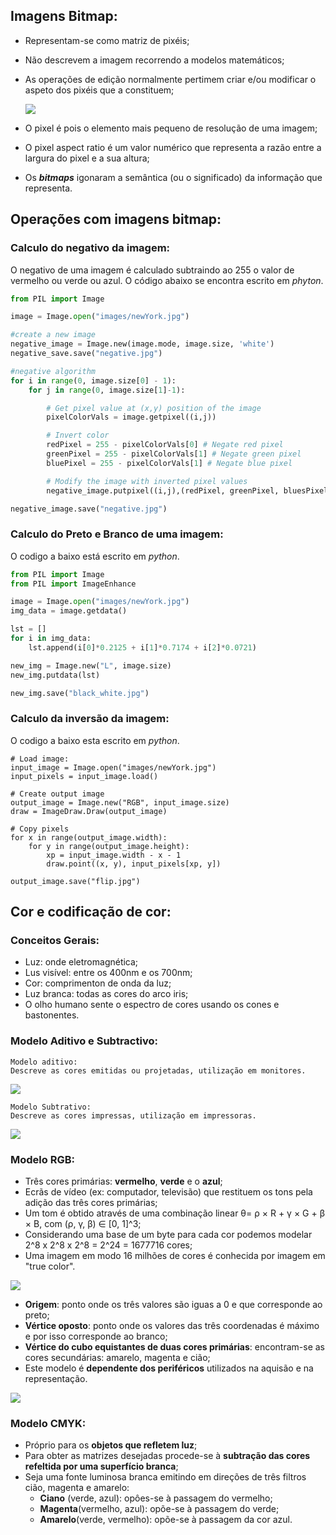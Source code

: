 ## Imagens Bitmap:
- Representam-se como matriz de pixéis;
- Não descrevem a imagem recorrendo a modelos matemáticos;
- As operações de edição normalmente pertimem criar e/ou modificar o aspeto dos pixéis que a constituem;<p>
![](https://wagnergaspar.com/wp-content/uploads/2021/05/3.png)
	
- O pixel é pois o elemento mais pequeno de resolução de uma imagem;
- O pixel aspect ratio é um valor numérico que representa a razão entre a largura do pixel e a sua altura;
- Os ___bitmaps___ igonaram a semântica (ou o significado) da informação que representa.

## Operações com imagens bitmap:
### Calculo do negativo da imagem:

O negativo de uma imagem é calculado subtraindo ao 255 o valor de vermelho ou verde ou azul.
O código abaixo se encontra escrito em _phyton_.
```python
from PIL import Image

image = Image.open("images/newYork.jpg")

#create a new image
negative_image = Image.new(image.mode, image.size, 'white')
negative_save.save("negative.jpg")

#negative algorithm
for i in range(0, image.size[0] - 1):
	for j in range(0, image.size[1]-1):

		# Get pixel value at (x,y) position of the image
		pixelColorVals = image.getpixel((i,j))

		# Invert color
		redPixel = 255 - pixelColorVals[0] # Negate red pixel
		greenPixel = 255 - pixelColorVals[1] # Negate green pixel
		bluePixel = 255 - pixelColorVals[1] # Negate blue pixel

		# Modify the image with inverted pixel values
		negative_image.putpixel((i,j),(redPixel, greenPixel, bluesPixel))

negative_image.save("negative.jpg")
```

### Calculo do Preto e Branco de uma imagem:

O codigo a baixo está escrito em _python_.
```python
from PIL import Image
from PIL import ImageEnhance

image = Image.open("images/newYork.jpg")
img_data = image.getdata()

lst = []
for i in img_data:
	lst.append(i[0]*0.2125 + i[1]*0.7174 + i[2]*0.0721)

new_img = Image.new("L", image.size)
new_img.putdata(lst)

new_img.save("black_white.jpg")
```

### Calculo da inversão da imagem:

O codigo a baixo esta escrito em _python_.
```pyhton
# Load image:
input_image = Image.open("images/newYork.jpg")
input_pixels = input_image.load()

# Create output image
output_image = Image.new("RGB", input_image.size)
draw = ImageDraw.Draw(output_image)

# Copy pixels
for x in range(output_image.width):
	for y in range(output_image.height):
		xp = input_image.width - x - 1
		draw.point((x, y), input_pixels[xp, y])

output_image.save("flip.jpg")
```

## Cor e codificação de cor:
### Conceitos Gerais:
- Luz: onde eletromagnética;
- Lus visível: entre os 400nm e os 700nm;
- Cor: comprimenton de onda da luz;
- Luz branca: todas as cores do arco iris;
- O olho humano sente o espectro de cores usando os cones e bastonentes.
### Modelo Aditivo e Subtractivo:
	Modelo aditivo:
	Descreve as cores emitidas ou projetadas, utilização em monitores.

![](https://i1.wp.com/www.hisour.com/wp-content/uploads/2018/03/RGB-color-model.jpg?w=720&ssl=1)

	Modelo Subtrativo:
	Descreve as cores impressas, utilização em impressoras.

![](https://i.loli.net/2019/07/05/5d1ec42acc42b55587.png)

### Modelo RGB:
- Três cores primárias: **vermelho**, **verde** e o **azul**;
- Ecrãs de vídeo (ex: computador, televisão) que restituem os tons pela adição das três cores primárias;
- Um tom é obtido através de uma combinação linear θ= ρ × R + γ × G + β × B, com (ρ, γ, β) ∈ [0, 1]^3;
- Considerando uma base de um byte para cada cor podemos modelar 2^8 x 2^8 x 2^8 = 2^24 = 1677716 cores;
- Uma imagem em modo 16 milhões de cores é conhecida por imagem em "true color".<p>

![](https://ramonpage.com/assets/images/posts/rgb-cube.png)

- **Origem**: ponto onde os três valores são iguas a 0 e que corresponde ao preto;
- **Vértice oposto**: ponto onde os valores das três coordenadas é máximo e por isso corresponde ao branco;
- **Vértice do cubo equistantes de duas cores primárias**: encontram-se as cores secundárias: amarelo, magenta e cião;
- Este modelo é **dependente dos periféricos** utilizados na aquisão e na representação.

![](http://4.bp.blogspot.com/-XSebXPhPo-Q/TV0BeHJUW7I/AAAAAAAAAAU/M5J9Sc7KH-0/s1600/sdabvksdlkf.jpg)

### Modelo CMYK:
- Próprio para os **objetos que refletem luz**;
- Para obter as matrizes desejadas procede-se à **subtração das cores refeltida por uma superfício branca**;
- Seja uma fonte luminosa branca emitindo em direções de três filtros cião, magenta e amarelo:
	- **Ciano** (verde, azul): opôes-se à passagem do vermelho;
	- **Magenta**(vermelho, azul): opõe-se à passagem do verde;
	- **Amarelo**(verde, vermelho): opõe-se à passagem da cor azul.
